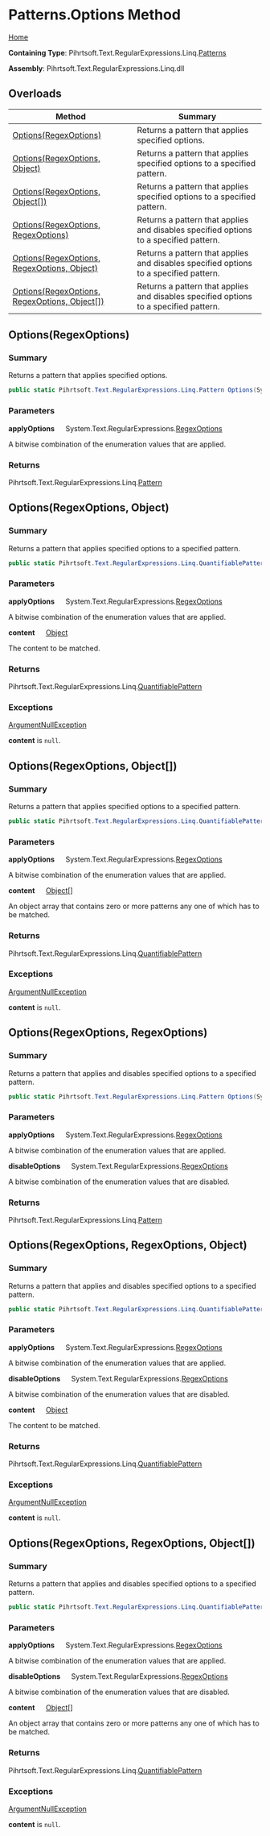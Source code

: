 # Patterns\.Options Method

[Home](../../../../../../README.md)

**Containing Type**: Pihrtsoft\.Text\.RegularExpressions\.Linq\.[Patterns](../README.md)

**Assembly**: Pihrtsoft\.Text\.RegularExpressions\.Linq\.dll

## Overloads

| Method | Summary |
| ------ | ------- |
| [Options(RegexOptions)](#Pihrtsoft_Text_RegularExpressions_Linq_Patterns_Options_System_Text_RegularExpressions_RegexOptions_) | Returns a pattern that applies specified options\. |
| [Options(RegexOptions, Object)](#Pihrtsoft_Text_RegularExpressions_Linq_Patterns_Options_System_Text_RegularExpressions_RegexOptions_System_Object_) | Returns a pattern that applies specified options to a specified pattern\. |
| [Options(RegexOptions, Object\[\])](#Pihrtsoft_Text_RegularExpressions_Linq_Patterns_Options_System_Text_RegularExpressions_RegexOptions_System_Object___) | Returns a pattern that applies specified options to a specified pattern\. |
| [Options(RegexOptions, RegexOptions)](#Pihrtsoft_Text_RegularExpressions_Linq_Patterns_Options_System_Text_RegularExpressions_RegexOptions_System_Text_RegularExpressions_RegexOptions_) | Returns a pattern that applies and disables specified options to a specified pattern\. |
| [Options(RegexOptions, RegexOptions, Object)](#Pihrtsoft_Text_RegularExpressions_Linq_Patterns_Options_System_Text_RegularExpressions_RegexOptions_System_Text_RegularExpressions_RegexOptions_System_Object_) | Returns a pattern that applies and disables specified options to a specified pattern\. |
| [Options(RegexOptions, RegexOptions, Object\[\])](#Pihrtsoft_Text_RegularExpressions_Linq_Patterns_Options_System_Text_RegularExpressions_RegexOptions_System_Text_RegularExpressions_RegexOptions_System_Object___) | Returns a pattern that applies and disables specified options to a specified pattern\. |

## Options\(RegexOptions\) <a name="Pihrtsoft_Text_RegularExpressions_Linq_Patterns_Options_System_Text_RegularExpressions_RegexOptions_"></a>

### Summary

Returns a pattern that applies specified options\.

```csharp
public static Pihrtsoft.Text.RegularExpressions.Linq.Pattern Options(System.Text.RegularExpressions.RegexOptions applyOptions)
```

### Parameters

**applyOptions** &emsp; System\.Text\.RegularExpressions\.[RegexOptions](https://docs.microsoft.com/en-us/dotnet/api/system.text.regularexpressions.regexoptions)

A bitwise combination of the enumeration values that are applied\.

### Returns

Pihrtsoft\.Text\.RegularExpressions\.Linq\.[Pattern](../../Pattern/README.md)

## Options\(RegexOptions, Object\) <a name="Pihrtsoft_Text_RegularExpressions_Linq_Patterns_Options_System_Text_RegularExpressions_RegexOptions_System_Object_"></a>

### Summary

Returns a pattern that applies specified options to a specified pattern\.

```csharp
public static Pihrtsoft.Text.RegularExpressions.Linq.QuantifiablePattern Options(System.Text.RegularExpressions.RegexOptions applyOptions, object content)
```

### Parameters

**applyOptions** &emsp; System\.Text\.RegularExpressions\.[RegexOptions](https://docs.microsoft.com/en-us/dotnet/api/system.text.regularexpressions.regexoptions)

A bitwise combination of the enumeration values that are applied\.

**content** &emsp; [Object](https://docs.microsoft.com/en-us/dotnet/api/system.object)

The content to be matched\.

### Returns

Pihrtsoft\.Text\.RegularExpressions\.Linq\.[QuantifiablePattern](../../QuantifiablePattern/README.md)

### Exceptions

[ArgumentNullException](https://docs.microsoft.com/en-us/dotnet/api/system.argumentnullexception)

**content** is `null`\.

## Options\(RegexOptions, Object\[\]\) <a name="Pihrtsoft_Text_RegularExpressions_Linq_Patterns_Options_System_Text_RegularExpressions_RegexOptions_System_Object___"></a>

### Summary

Returns a pattern that applies specified options to a specified pattern\.

```csharp
public static Pihrtsoft.Text.RegularExpressions.Linq.QuantifiablePattern Options(System.Text.RegularExpressions.RegexOptions applyOptions, params object[] content)
```

### Parameters

**applyOptions** &emsp; System\.Text\.RegularExpressions\.[RegexOptions](https://docs.microsoft.com/en-us/dotnet/api/system.text.regularexpressions.regexoptions)

A bitwise combination of the enumeration values that are applied\.

**content** &emsp; [Object](https://docs.microsoft.com/en-us/dotnet/api/system.object)\[\]

An object array that contains zero or more patterns any one of which has to be matched\.

### Returns

Pihrtsoft\.Text\.RegularExpressions\.Linq\.[QuantifiablePattern](../../QuantifiablePattern/README.md)

### Exceptions

[ArgumentNullException](https://docs.microsoft.com/en-us/dotnet/api/system.argumentnullexception)

**content** is `null`\.

## Options\(RegexOptions, RegexOptions\) <a name="Pihrtsoft_Text_RegularExpressions_Linq_Patterns_Options_System_Text_RegularExpressions_RegexOptions_System_Text_RegularExpressions_RegexOptions_"></a>

### Summary

Returns a pattern that applies and disables specified options to a specified pattern\.

```csharp
public static Pihrtsoft.Text.RegularExpressions.Linq.Pattern Options(System.Text.RegularExpressions.RegexOptions applyOptions, System.Text.RegularExpressions.RegexOptions disableOptions)
```

### Parameters

**applyOptions** &emsp; System\.Text\.RegularExpressions\.[RegexOptions](https://docs.microsoft.com/en-us/dotnet/api/system.text.regularexpressions.regexoptions)

A bitwise combination of the enumeration values that are applied\.

**disableOptions** &emsp; System\.Text\.RegularExpressions\.[RegexOptions](https://docs.microsoft.com/en-us/dotnet/api/system.text.regularexpressions.regexoptions)

A bitwise combination of the enumeration values that are disabled\.

### Returns

Pihrtsoft\.Text\.RegularExpressions\.Linq\.[Pattern](../../Pattern/README.md)

## Options\(RegexOptions, RegexOptions, Object\) <a name="Pihrtsoft_Text_RegularExpressions_Linq_Patterns_Options_System_Text_RegularExpressions_RegexOptions_System_Text_RegularExpressions_RegexOptions_System_Object_"></a>

### Summary

Returns a pattern that applies and disables specified options to a specified pattern\.

```csharp
public static Pihrtsoft.Text.RegularExpressions.Linq.QuantifiablePattern Options(System.Text.RegularExpressions.RegexOptions applyOptions, System.Text.RegularExpressions.RegexOptions disableOptions, object content)
```

### Parameters

**applyOptions** &emsp; System\.Text\.RegularExpressions\.[RegexOptions](https://docs.microsoft.com/en-us/dotnet/api/system.text.regularexpressions.regexoptions)

A bitwise combination of the enumeration values that are applied\.

**disableOptions** &emsp; System\.Text\.RegularExpressions\.[RegexOptions](https://docs.microsoft.com/en-us/dotnet/api/system.text.regularexpressions.regexoptions)

A bitwise combination of the enumeration values that are disabled\.

**content** &emsp; [Object](https://docs.microsoft.com/en-us/dotnet/api/system.object)

The content to be matched\.

### Returns

Pihrtsoft\.Text\.RegularExpressions\.Linq\.[QuantifiablePattern](../../QuantifiablePattern/README.md)

### Exceptions

[ArgumentNullException](https://docs.microsoft.com/en-us/dotnet/api/system.argumentnullexception)

**content** is `null`\.

## Options\(RegexOptions, RegexOptions, Object\[\]\) <a name="Pihrtsoft_Text_RegularExpressions_Linq_Patterns_Options_System_Text_RegularExpressions_RegexOptions_System_Text_RegularExpressions_RegexOptions_System_Object___"></a>

### Summary

Returns a pattern that applies and disables specified options to a specified pattern\.

```csharp
public static Pihrtsoft.Text.RegularExpressions.Linq.QuantifiablePattern Options(System.Text.RegularExpressions.RegexOptions applyOptions, System.Text.RegularExpressions.RegexOptions disableOptions, params object[] content)
```

### Parameters

**applyOptions** &emsp; System\.Text\.RegularExpressions\.[RegexOptions](https://docs.microsoft.com/en-us/dotnet/api/system.text.regularexpressions.regexoptions)

A bitwise combination of the enumeration values that are applied\.

**disableOptions** &emsp; System\.Text\.RegularExpressions\.[RegexOptions](https://docs.microsoft.com/en-us/dotnet/api/system.text.regularexpressions.regexoptions)

A bitwise combination of the enumeration values that are disabled\.

**content** &emsp; [Object](https://docs.microsoft.com/en-us/dotnet/api/system.object)\[\]

An object array that contains zero or more patterns any one of which has to be matched\.

### Returns

Pihrtsoft\.Text\.RegularExpressions\.Linq\.[QuantifiablePattern](../../QuantifiablePattern/README.md)

### Exceptions

[ArgumentNullException](https://docs.microsoft.com/en-us/dotnet/api/system.argumentnullexception)

**content** is `null`\.

